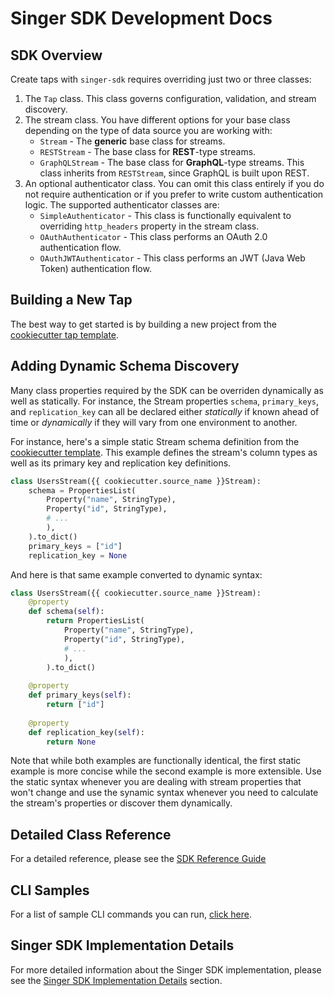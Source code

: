 # Singer SDK Development Docs

## SDK Overview

Create taps with `singer-sdk` requires overriding just two or three classes:

1. The `Tap` class. This class governs configuration, validation,
   and stream discovery.
2. The stream class. You have different options for your base class depending on the type
   of data source you are working with:
    - `Stream` - The **generic** base class for streams.
    - `RESTStream` - The base class for **REST**-type streams.
    - `GraphQLStream` - The base class for **GraphQL**-type streams. This class inherits
      from `RESTStream`, since GraphQL is built upon REST.
3. An optional authenticator class. You can omit this class entirely if you do not require authentication or if you prefer to write custom authentication logic. The supported authenticator classes are:
    - `SimpleAuthenticator` - This class is functionally equivalent to overriding
      `http_headers` property in the stream class.
    - `OAuthAuthenticator` - This class performs an OAuth 2.0 authentication flow.
    - `OAuthJWTAuthenticator` - This class performs an JWT (Java Web Token) authentication
       flow.

## Building a New Tap

The best way to get started is by building a new project from the
[cookiecutter tap template](../cookiecutter/tap-template).

## Adding Dynamic Schema Discovery

Many class properties required by the SDK can be overriden dynamically as well as statically. 
For instance, the Stream properties `schema`, `primary_keys`, and `replication_key` can all be
declared either _statically_ if known ahead of time or _dynamically_ if they will vary from
one environment to another.

For instance, here's a simple static Stream schema definition from the 
[cookiecutter template](../cookiecutter/tap-template/). This example defines the
stream's column types as well as its primary key and replication key definitions.

```python
class UsersStream({{ cookiecutter.source_name }}Stream):
    schema = PropertiesList(
        Property("name", StringType),
        Property("id", StringType),
        # ...
        ),
    ).to_dict()
    primary_keys = ["id"]
    replication_key = None
```

And here is that same example converted to dynamic syntax:

```python
class UsersStream({{ cookiecutter.source_name }}Stream):
    @property
    def schema(self):
        return PropertiesList(
            Property("name", StringType),
            Property("id", StringType),
            # ...
            ),
        ).to_dict()
    
    @property
    def primary_keys(self):
        return ["id"]
    
    @property
    def replication_key(self):
        return None
```

Note that while both examples are functionally identical, the first static example is more concise
while the second example is more extensible. Use the static syntax whenever you are dealing with
stream properties that won't change and use the synamic syntax whenever you need to calculate 
the stream's properties or discover them dynamically.

## Detailed Class Reference

For a detailed reference, please see the [SDK Reference Guide](./reference.md)

## CLI Samples

For a list of sample CLI commands you can run, [click here](./cli_commands.md).

## Singer SDK Implementation Details

For more detailed information about the Singer SDK implementation, please see the 
[Singer SDK Implementation Details](./implementation/README.md) section.
